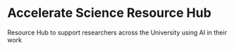 # Accelerate Science Resource Hub
Resource Hub to support researchers across the University using AI in their work
